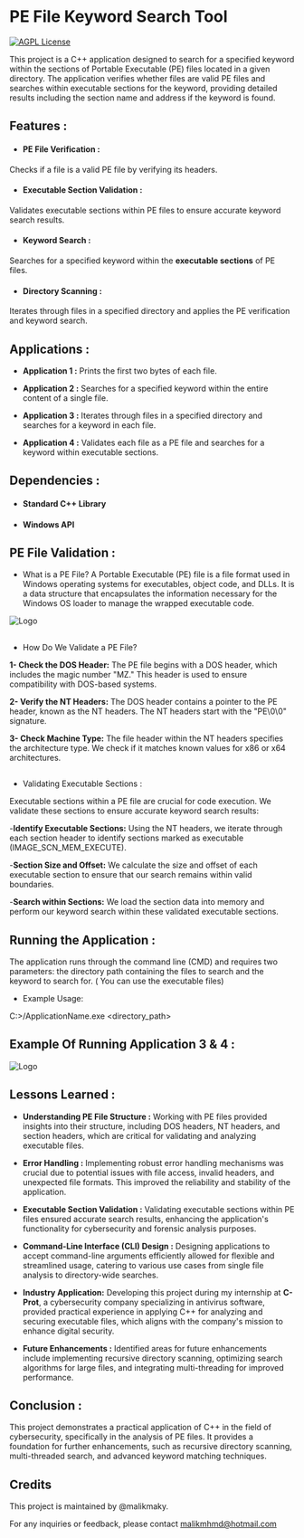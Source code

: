 




# PE File Keyword Search Tool
 [![AGPL License](https://img.shields.io/badge/C/C++-Project-yellow)](https://dotnet.microsoft.com/en-us/languages/csharp) 
    



This project is a C++ application designed to search for a specified keyword within the sections of Portable Executable (PE) files located in a given directory. The application verifies whether files are valid PE files and searches within executable sections for the keyword, providing detailed results including the section name and address if the keyword is found.







## Features :

- #### __PE File Verification :__ 
Checks if a file is a valid PE file by verifying its headers.

- #### __Executable Section Validation :__ 
Validates executable sections within PE files to ensure accurate keyword search results.
 
- #### __Keyword Search :__

Searches for a specified keyword within the __executable sections__ of PE files.

- #### __Directory Scanning :__
Iterates through files in a specified directory and applies the PE verification and keyword search.

## Applications :
- __Application 1 :__ Prints the first two bytes of each file.

- __Application 2 :__ Searches for a specified keyword within the entire content of a single file.

- __Application 3 :__ Iterates through files in a specified directory and searches for a keyword in each file.

- __Application 4 :__ Validates each file as a PE file and searches for a keyword within executable sections.

## Dependencies :

- #### Standard C++ Library

- #### Windows API

## PE File Validation : 
- What is a PE File?
A Portable Executable (PE) file is a file format used in Windows operating systems for executables, object code, and DLLs. It is a data structure that encapsulates the information necessary for the Windows OS loader to manage the wrapped executable code.

![Logo](https://images2.imgbox.com/ee/5d/jWz6DhCf_o.png)

##

- How Do We Validate a PE File?

__1- Check the DOS Header:__ The PE file begins with a DOS header, which includes the magic number "MZ." This header is used to ensure compatibility with DOS-based systems.

__2- Verify the NT Headers:__ The DOS header contains a pointer to the PE header, known as the NT headers. The NT headers start with the "PE\0\0" signature.

__3- Check Machine Type:__ The file header within the NT headers specifies the architecture type. We check if it matches known values for x86 or x64 architectures.

##

- Validating Executable Sections :

Executable sections within a PE file are crucial for code execution. We validate these sections to ensure accurate keyword search results:

-__Identify Executable Sections:__ Using the NT headers, we iterate through each section header to identify sections marked as executable (IMAGE_SCN_MEM_EXECUTE).

-__Section Size and Offset:__ We calculate the size and offset of each executable section to ensure that our search remains within valid boundaries.

-__Search within Sections:__ We load the section data into memory and perform our keyword search within these validated executable sections.

## Running the Application : 

The application runs through the command line (CMD) and requires two parameters: the directory path containing the files to search and the keyword to search for. ( You can use the executable files)

- Example Usage:

C:>/ApplicationName.exe <directory_path> <keyword>

## Example Of Running Application 3 & 4 : 
![Logo](https://images2.imgbox.com/89/7f/qPbKCh8D_o.png)


## Lessons Learned :

- __Understanding PE File Structure :__ Working with PE files provided insights into their structure, including DOS headers, NT headers, and section headers, which are critical for validating and analyzing executable files.

- __Error Handling :__ Implementing robust error handling mechanisms was crucial due to potential issues with file access, invalid headers, and unexpected file formats. This improved the reliability and stability of the application.

- __Executable Section Validation :__ Validating executable sections within PE files ensured accurate search results, enhancing the application's functionality for cybersecurity and forensic analysis purposes.

- __Command-Line Interface (CLI) Design :__ Designing applications to accept command-line arguments efficiently allowed for flexible and streamlined usage, catering to various use cases from single file analysis to directory-wide searches.

- __Industry Application:__ Developing this project during my internship at __C-Prot__, a cybersecurity company specializing in antivirus software, provided practical experience in applying C++ for analyzing and securing executable files, which aligns with the company's mission to enhance digital security.

- __Future Enhancements :__ Identified areas for future enhancements include implementing recursive directory scanning, optimizing search algorithms for large files, and integrating multi-threading for improved performance.

## Conclusion :
This project demonstrates a practical application of C++ in the field of cybersecurity, specifically in the analysis of PE files. It provides a foundation for further enhancements, such as recursive directory scanning, multi-threaded search, and advanced keyword matching techniques.

## Credits

This project is maintained by @malikmaky.

For any inquiries or feedback, please contact malikmhmd@hotmail.com

